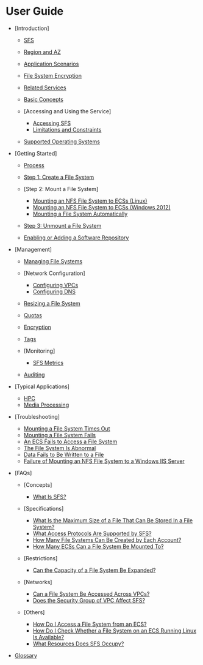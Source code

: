 # User Guide

-   [Introduction]
    -   [SFS](sfs.md)
    -   [Region and AZ](region-and-az.md)
    -   [Application Scenarios](application-scenarios.md)
    -   [File System Encryption](file-system-encryption.md)
    -   [Related Services](related-services.md)
    -   [Basic Concepts](basic-concepts.md)
    -   [Accessing and Using the Service]
        -   [Accessing SFS](accessing-sfs.md)
        -   [Limitations and Constraints](limitations-and-constraints.md)

    -   [Supported Operating Systems](supported-operating-systems.md)

-   [Getting Started]
    -   [Process](process.md)
    -   [Step 1: Create a File System](step-1-create-a-file-system.md)
    -   [Step 2: Mount a File System]
        -   [Mounting an NFS File System to ECSs \(Linux\)](mounting-an-nfs-file-system-to-ecss-(linux).md)
        -   [Mounting an NFS File System to ECSs \(Windows 2012\)](mounting-an-nfs-file-system-to-ecss-(windows-2012).md)
        -   [Mounting a File System Automatically](mounting-a-file-system-automatically.md)

    -   [Step 3: Unmount a File System](step-3-unmount-a-file-system.md)
    -   [Enabling or Adding a Software Repository](enabling-or-adding-a-software-repository.md)

-   [Management]
    -   [Managing File Systems](managing-file-systems.md)
    -   [Network Configuration]
        -   [Configuring VPCs](configuring-vpcs.md)
        -   [Configuring DNS](configuring-dns.md)

    -   [Resizing a File System](resizing-a-file-system.md)
    -   [Quotas](quotas.md)
    -   [Encryption](encryption.md)
    -   [Tags](tags.md)
    -   [Monitoring]
        -   [SFS Metrics](sfs-metrics.md)

    -   [Auditing](auditing.md)

-   [Typical Applications]
    -   [HPC](hpc.md)
    -   [Media Processing](media-processing.md)

-   [Troubleshooting]
    -   [Mounting a File System Times Out](mounting-a-file-system-times-out.md)
    -   [Mounting a File System Fails](mounting-a-file-system-fails.md)
    -   [An ECS Fails to Access a File System](an-ecs-fails-to-access-a-file-system.md)
    -   [The File System Is Abnormal](the-file-system-is-abnormal.md)
    -   [Data Fails to Be Written to a File](data-fails-to-be-written-to-a-file.md)
    -   [Failure of Mounting an NFS File System to a Windows IIS Server](failure-of-mounting-an-nfs-file-system-to-a-windows-iis-server.md)

-   [FAQs]
    -   [Concepts]
        -   [What Is SFS?](what-is-sfs.md)

    -   [Specifications]
        -   [What Is the Maximum Size of a File That Can Be Stored In a File System?](what-is-the-maximum-size-of-a-file-that-can-be-stored-in-a-file-system.md)
        -   [What Access Protocols Are Supported by SFS?](what-access-protocols-are-supported-by-sfs.md)
        -   [How Many File Systems Can Be Created by Each Account?](how-many-file-systems-can-be-created-by-each-account.md)
        -   [How Many ECSs Can a File System Be Mounted To?](how-many-ecss-can-a-file-system-be-mounted-to.md)

    -   [Restrictions]
        -   [Can the Capacity of a File System Be Expanded?](can-the-capacity-of-a-file-system-be-expanded.md)

    -   [Networks]
        -   [Can a File System Be Accessed Across VPCs?](can-a-file-system-be-accessed-across-vpcs.md)
        -   [Does the Security Group of VPC Affect SFS?](does-the-security-group-of-vpc-affect-sfs.md)

    -   [Others]
        -   [How Do I Access a File System from an ECS?](how-do-i-access-a-file-system-from-an-ecs.md)
        -   [How Do I Check Whether a File System on an ECS Running Linux Is Available?](how-do-i-check-whether-a-file-system-on-an-ecs-running-linux-is-available.md)
        -   [What Resources Does SFS Occupy?](what-resources-does-sfs-occupy.md)

-   [Glossary](glossary.md)

